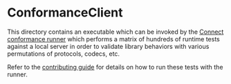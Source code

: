 # ConformanceClient

This directory contains an executable which can be invoked by the
[Connect conformance runner](https://github.com/connectrpc/conformance)
which performs a matrix of hundreds of runtime tests against a local
server in order to validate library behaviors with various permutations of
protocols, codecs, etc.

Refer to the [contributing guide](../../.github/CONTRIBUTING.md#running-tests)
for details on how to run these tests with the runner.

